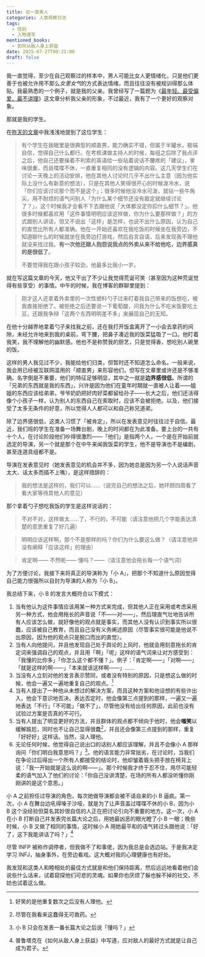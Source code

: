 ```yaml
---
title: 论一类男人
categories: 人类观察日志
tags:
  - 性别
  - 人物速写
mentioned_books:
  - 如何从敌人身上获益
date: 2025-07-27T00:21:00
draft: false
---
```


我一直觉得，至少在自己观察过的样本中，男人可能比女人更情绪化，只是他们更善于也被允许用不那么*女里女气*的方式表达情绪，而且往往没有被规训得那么体贴。我最熟悉的一个例子，就是我的父亲。我曾经写了一篇题为《[最年轻、最受偏爱、最不讲理](/posts/最年轻-最不讲理-最受偏爱/)》这文章分析我父亲的形象，不过最近，我有了一个更好的观察对象。

那就是我的学生。<!--more-->

在[昨天的文章](/posts/我讨厌上班/)中我浅浅地提到了这位学生：

> 有个学生在我眼里是很典型的顺直男，能力确实不错，但属于半罐水，极端自信，觉得自己什么都行。在考核课做主持人的时候，每组之后除了我点评之后，他自己还要操着不利索的英语给一些站着说话不腰疼的「建议」，爹味很重，而且喋喋不休，一直重复相同的没有逻辑的内容。这几天学生们在讨论一天晚上的活动安排，他在其他人讨论时几乎不出什么主意（因为他实际上没什么有新意的想法），只是在其他人笑得很开心的时候泼冷水，说「你们应该讨论那个而不是这个」；很多时候他没冷水可泼，就钻一些牛角尖，用不耐烦的语气问别人「为什么某个细节还没有敲定就继续讨论了？」，这个时候我才会看不下去跟他说「大体都没定你扣什么细节？」。他很多时候都喜欢用「这件事情明明应该这样做，你为什么要那样做？」的方式跟别人讲话，但又不说出「这样」是怎样，也说不出什么原因，认为自己的直觉比所有人都准确。他在一开始还喜欢在我吃饭的时候坐在我旁边，不知道聊什么的时候就坐在我旁边打游戏，然后自言自语，后来发现我不理他就没来找过我。**有一次他还跟人抱怨说我点的外卖从来不给他吃，边界感真的是很低了**。
>
> 不要觉得我在跟小孩子较劲，他最多比我小一岁。

就在写这篇文章的今天，他又干出了不少让我觉得荒诞可笑（甚至因为这种荒诞觉得有些享受）的事情。中午的时候，我在博客的群聊里提到：

> 刚才这人还拿着外卖里的一次性塑料勺子过来盯着我自己带来的饭想吃，被我直接拒绝了。被拒绝之后还要说一下葡萄酸，问我为什么不吃米饭要吃土豆，还跟我争辩「这两个东西明明差不多」来展现自己的无知。

在他十分越界地拿着勺子来找我之前，还在我打开饭盒离开了一小会去拿药的间隙，未经允许地来到我的桌前，弯下腰，把鼻子凑近我的饭菜猛吸了一口。他盯着我笑，我不理解他的幽默感。他也不是称赞我的厨艺，只是觉得香，想吃别人碗里的饭。

这样的男人我见过不少，我能给他们归类，但暂时还不知道怎么命名。一般来说，我会用已经被互联网滥用的「顺直男」来形容他们，但写在文章里或许还是不够准确。名字倒是不重要，他们的特征足够明显，其中之一就是**边界感很低**。所谓的「兄弟的东西就是我的东西」，兴许是因为他们在童年时期就一直被人让着——姐姐的东西应该给弟弟，爷爷奶奶把好肉好菜都留给孙子——长大之后，他们还活得像个小孩子一样，认为别人的东西自己在索取时，应该不会被拒绝。以及，他们接受了太多无条件的好意，所以觉得人人都可以和自己称兄道弟。

除了边界感很低，这类人习惯了「被肯定」，所以在发表意见时往往过于自信。最近，我们班的学生在准备一场舞台剧，晚上的时间都在为此准备。要上台的一共有十个人，在讨论阶段他们吵得很激烈——「他们」是指两个人，一个是在开始前就选定的导演，另一个就是那个在中午来闻我饭菜的学生，他不是导演也不是编剧，甚至连道具组都不是。

导演在发表意见时（她发表意见的机会并不多，因为她总是因为另一个人说话声音太大、话太多而插不上嘴），是这样措辞的：

> 我的想法是这样的，我们可以……（说完自己的想法之后，她环顾四周看了看大家等待其他人的意见）

那个拿着勺子想吃我饭的学生是这样说话的：

> 不对不对，这样做太……了，不行的，不可能（请注意他把几个字能表达清楚的意思重复了好几遍）

> 明明应该这样啊，那个不是那样的吗？你们为什么要这么做？（请注意他并没有阐释「应该这样」的理由）

> 肯定啊—— 不然呢—— 懂吗？——（请注意他会拖长每一个语气词）

为了方便讨论，我接下来将真正的导演称为「小 A」，把那个不知道什么原因觉得自己能力很强所以自封为导演的人称为「小 B」。

我总结下来，小 B 的发言大概符合以下模式：

1. 当有他认为这件事情应该用某一种方式来完成，但其他人正在采用或考虑采用另一种方式，他会用拖长的声音说「不——对——」，然后理直气壮地告诉所有人应该怎么做，就好像他的观点就是事实，而其他人没有认识到事实所以很蠢，应该被自己教育，而且自己没有义务阐述原因（尽管事实很可能是他说不出原因，因为他的观点只是脱口而出的直觉）。
2. 当有人向他提问，并且他发现自己处于舆论的上风时，他就会用刻意拖长的肯定词来强调自己的观点，并且用「啊」「呢」这样的语气词来让对方感受到：「我懂的比你多」「你怎么这个都不懂？」。例子：「肯定啊——」「对啊——」「就是这样的啊——」「本来就该这样啊——」……
3. 当没有人立刻对他的发言表示赞同，或者没有特别的原因，只是想这么做的时候，他会一遍又一遍地重复自己的观点。[^2]
4. 当有人提出了一种他从未想过的解决方案，而且这种方案和他设想的有些许出入，他会下意识地否决。表达否定时，他会像第三点提到的那样，一遍又一遍地表达「不行」「不可能」「做不了」，尽管他没有给出任何原因，此前也没有试验过方案是否真的不可行。
5. 当有人提出了明显更好的方法，并且群体的观点都不倾向于他时，他会**嗤笑**以缓解尴尬，同时也不让自己显得很蠢[^3]，并且还会像第三点提到的那样，重复「好好好」这样话。当然，没人理他。
6. 无论任何时候，他觉得自己说出口的话别人都应该理解，并且不会像小 A 那样询问「你们明白我意思吗？」[^4]。他的语言能力非常拙劣，在讨论时，当我们在争论过后得出一个所有人都接受的结论时，他却皱着眉头把手放在椅背上说：「我一开始就是这么说的啊——」。那个时候我才终于忍不住，用尽可能轻柔的语气加入了他们的讨论：「你自己没讲清楚，在场的所有人都没听懂你刚刚讲的是这个意思。」

小 A 之前担任过导演的角色，每次她做导演都会被不请自来的小 B 逼疯。第一次，小 A 在舞台边吼得嗓子沙哑，就是为了让声音盖过喋喋不休的小 B，因为小 B 这个没经验但莫名其妙很自信的人正在把讨论引向不重要的地方。这一次，小 A 在小 B 打断自己并发表完长篇大论之后，用她最凶恶的眼光瞪了小 B 一眼；晚些时候，小 B 又做了相同的事情，这时候小 A 用她最平和的语气转过头跟他说：「好了，这下我能讲话了吗？」[^5]

尽管 INFP 被称作调停者，但我做不了和事佬，因为我总是会选边站。于是我决定学习 INFJ，抽身事外，在旁边看戏。这大概对我的心理健康也有好处。

我发现和这类人和睦相处的最佳方式就是和他们保持距离，然后远远地看着他们会说些什么话来，试着窥探他们可悲的灵魂。如果你也厌烦了躲也躲不掉的社交，不妨也试着这么做。

[^2]: 好笑的是他重复数次之后没有人理他。

[^3]: 尽管在我看来这蠢得无可救药。

[^4]: 小 B 只会在发表一番长篇大论之后说「懂吗？」

[^5]: 普鲁塔克在《如何从敌人身上获益》中写道，应对敌人的最好方式就是让自己成为君子。
